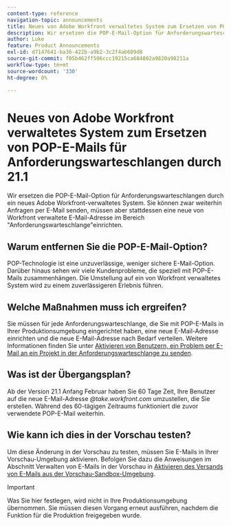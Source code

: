 ```yaml
---
content-type: reference
navigation-topic: announcements
title: Neues von Adobe Workfront verwaltetes System zum Ersetzen von POP-E-Mails für Anforderungswarteschlangen durch 21.1
description: Wir ersetzen die POP-E-Mail-Option für Anforderungswarteschlangen durch ein neues Adobe Workfront-verwaltetes System. Sie können zwar weiterhin Anfragen per E-Mail senden, müssen aber stattdessen eine neue von Workfront verwaltete E-Mail-Adresse im Bereich "Anforderungswarteschlange"einrichten.
author: Luke
feature: Product Announcements
exl-id: d7147641-ba36-422b-a9b2-3c2f4ab609d8
source-git-commit: f05b462ff596ccc19215ca684802a9820a98211a
workflow-type: tm+mt
source-wordcount: '330'
ht-degree: 0%

---
```


# Neues von Adobe Workfront verwaltetes System zum Ersetzen von POP-E-Mails für Anforderungswarteschlangen durch 21.1

Wir ersetzen die POP-E-Mail-Option für Anforderungswarteschlangen durch ein neues Adobe Workfront-verwaltetes System. Sie können zwar weiterhin Anfragen per E-Mail senden, müssen aber stattdessen eine neue von Workfront verwaltete E-Mail-Adresse im Bereich &quot;Anforderungswarteschlange&quot;einrichten.

## Warum entfernen Sie die POP-E-Mail-Option?

POP-Technologie ist eine unzuverlässige, weniger sichere E-Mail-Option. Darüber hinaus sehen wir viele Kundenprobleme, die speziell mit POP-E-Mails zusammenhängen. Die Umstellung auf ein von Workfront verwaltetes System wird zu einem zuverlässigeren Erlebnis führen.

## Welche Maßnahmen muss ich ergreifen?

Sie müssen für jede Anforderungswarteschlange, die Sie mit POP-E-Mails in Ihrer Produktionsumgebung eingerichtet haben, eine neue E-Mail-Adresse einrichten und die neue E-Mail-Adresse nach Bedarf verteilen. Weitere Informationen finden Sie unter [Aktivieren von Benutzern, ein Problem per E-Mail an ein Projekt in der Anforderungswarteschlange zu senden](/help/quicksilver/manage-work/requests/create-requests/enable-email-issues-into-projects.md).

## Was ist der Übergangsplan?

Ab der Version 21.1 Anfang Februar haben Sie 60 Tage Zeit, Ihre Benutzer auf die neue E-Mail-Adresse *@take.workfront.com* umzustellen, die Sie erstellen. Während des 60-tägigen Zeitraums funktioniert die zuvor verwendete POP-E-Mail weiterhin.

## Wie kann ich dies in der Vorschau testen?

Um diese Änderung in der Vorschau zu testen, müssen Sie E-Mails in Ihrer Vorschau-Umgebung aktivieren. Befolgen Sie dazu die Anweisungen im Abschnitt Verwalten von E-Mails in der Vorschau in [Aktivieren des Versands von E-Mails aus der Vorschau-Sandbox-Umgebung](../../../workfront-basics/using-notifications/enable-delivery-emails-from-preview-sandbox-environment.md).

>[!IMPORTANT]
>
>Was Sie hier festlegen, wird nicht in Ihre Produktionsumgebung übernommen. Sie müssen diesen Vorgang erneut ausführen, nachdem die Funktion für die Produktion freigegeben wurde.
